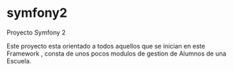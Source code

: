 symfony2
========

Proyecto Symfony 2

Este proyecto esta orientado a todos aquellos que se inician en este Framework , consta de unos pocos modulos de gestion de Alumnos de una Escuela.
